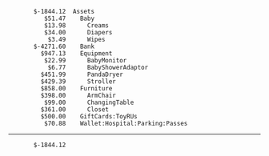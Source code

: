            $-1844.12  Assets
              $51.47    Baby
              $13.98      Creams
              $34.00      Diapers
               $3.49      Wipes
           $-4271.60    Bank
             $947.13    Equipment
              $22.99      BabyMonitor
               $6.77      BabyShowerAdaptor
             $451.99      PandaDryer
             $429.39      Stroller
             $858.00    Furniture
             $398.00      ArmChair
              $99.00      ChangingTable
             $361.00      Closet
             $500.00    GiftCards:ToyRUs
              $70.88    Wallet:Hospital:Parking:Passes
--------------------
           $-1844.12
